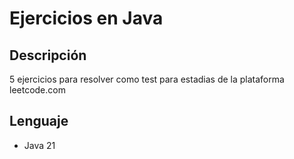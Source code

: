 # Ejercicios en Java 

## Descripción
5 ejercicios para resolver como test para estadias de la plataforma leetcode.com

## Lenguaje
- Java 21 


